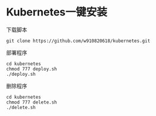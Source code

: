 # Kubernetes一键安装

下载脚本

```shell
git clone https://github.com/w910820618/kubernetes.git
```

部署程序

```shell
cd kubernetes
chmod 777 deploy.sh
./deploy.sh
```

删除程序

```shell
cd kubernetes
chmod 777 delete.sh
./delete.sh
```

